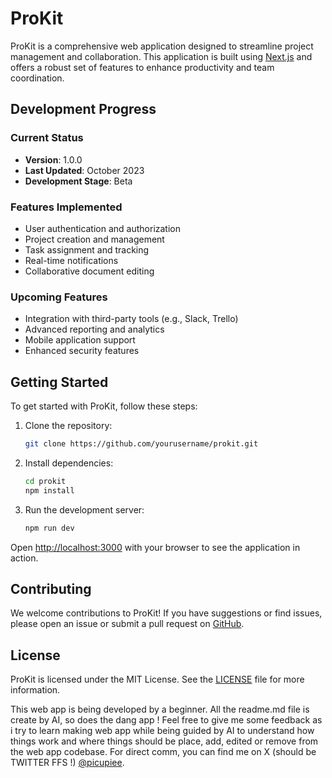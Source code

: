 # ProKit

ProKit is a comprehensive web application designed to streamline project management and collaboration. This application is built using [Next.js](https://nextjs.org) and offers a robust set of features to enhance productivity and team coordination.

## Development Progress

### Current Status

- **Version**: 1.0.0
- **Last Updated**: October 2023
- **Development Stage**: Beta

### Features Implemented

- User authentication and authorization
- Project creation and management
- Task assignment and tracking
- Real-time notifications
- Collaborative document editing

### Upcoming Features

- Integration with third-party tools (e.g., Slack, Trello)
- Advanced reporting and analytics
- Mobile application support
- Enhanced security features

## Getting Started

To get started with ProKit, follow these steps:

1. Clone the repository:
   ```bash
   git clone https://github.com/yourusername/prokit.git
   ```
2. Install dependencies:
   ```bash
   cd prokit
   npm install
   ```
3. Run the development server:
   ```bash
   npm run dev
   ```

Open [http://localhost:3000](http://localhost:3000) with your browser to see the application in action.

## Contributing

We welcome contributions to ProKit! If you have suggestions or find issues, please open an issue or submit a pull request on [GitHub](https://github.com/yourusername/prokit).

## License

ProKit is licensed under the MIT License. See the [LICENSE](https://github.com/yourusername/prokit/blob/main/LICENSE) file for more information.

This web app is being developed by a beginner. All the readme.md file is create by AI, so does the dang app ! Feel free to give me some feedback as i try to learn making web app while being guided by AI to understand how things work and where things should be place, add, edited or remove from the web app codebase. For direct comm, you can find me on X (should be TWITTER FFS !) [@picupiee](https://x.com/PicuPiee).
